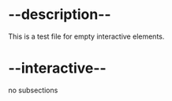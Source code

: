 # --description--

This is a test file for empty interactive elements.

# --interactive--

no subsections
